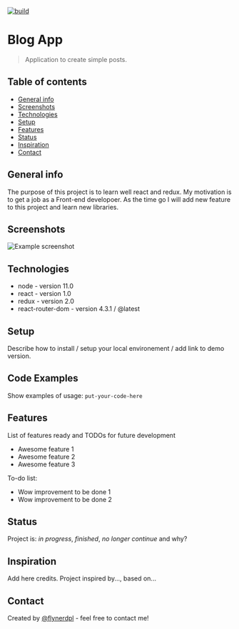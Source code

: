 [![build](https://circleci.com/gh/Szalbik/ReactBlog/tree/master.svg?style=shield)](https://circleci.com/gh/Szalbik/ReactBlog/tree/master)

# Blog App

> Application to create simple posts.

## Table of contents

- [General info](#general-info)
- [Screenshots](#screenshots)
- [Technologies](#technologies)
- [Setup](#setup)
- [Features](#features)
- [Status](#status)
- [Inspiration](#inspiration)
- [Contact](#contact)

## General info

The purpose of this project is to learn well react and redux. My motivation is to get a job as a Front-end developoer. As the time go I will add new feature to this project and learn new libraries.

## Screenshots

![Example screenshot](./img/screenshot.png)

## Technologies

- node - version 11.0
- react - version 1.0
- redux - version 2.0
- react-router-dom - version 4.3.1 / @latest

## Setup

Describe how to install / setup your local environement / add link to demo version.

## Code Examples

Show examples of usage:
`put-your-code-here`

## Features

List of features ready and TODOs for future development

- Awesome feature 1
- Awesome feature 2
- Awesome feature 3

To-do list:

- Wow improvement to be done 1
- Wow improvement to be done 2

## Status

Project is: _in progress_, _finished_, _no longer continue_ and why?

## Inspiration

Add here credits. Project inspired by..., based on...

## Contact

Created by [@flynerdpl](https://www.flynerd.pl/) - feel free to contact me!
